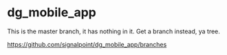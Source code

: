 dg_mobile_app
=============

This is the master branch, it has nothing in it. Get a branch instead, ya tree.

https://github.com/signalpoint/dg_mobile_app/branches


